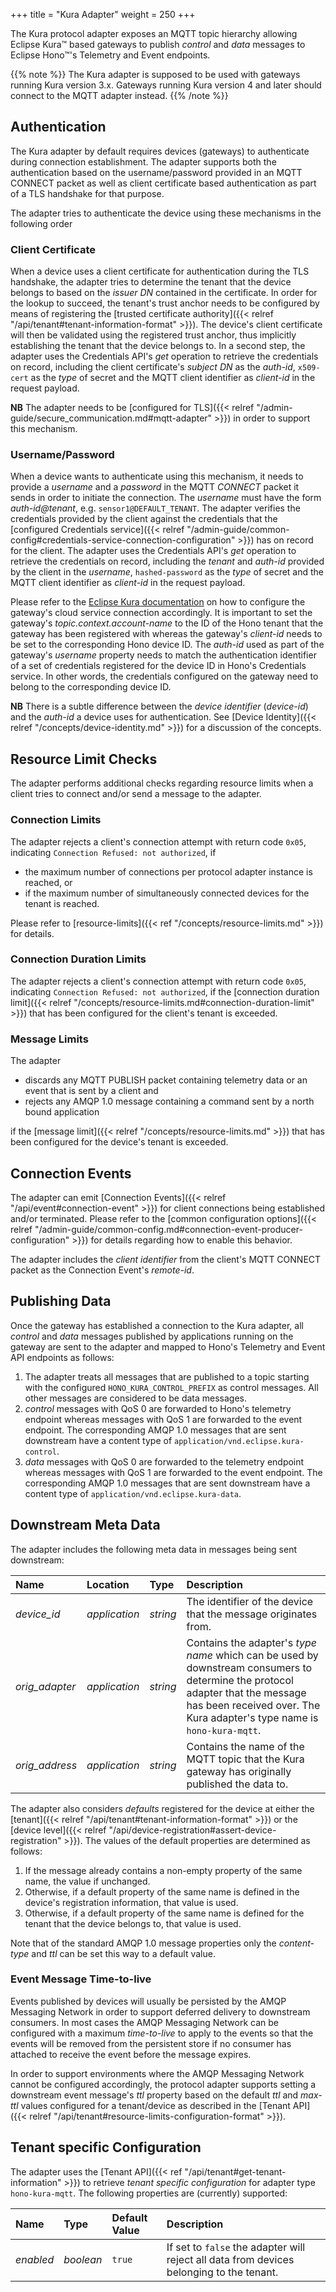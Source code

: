 +++
title = "Kura Adapter"
weight = 250
+++

The Kura protocol adapter exposes an MQTT topic hierarchy allowing Eclipse Kura&trade; based gateways to publish *control* and *data* messages to Eclipse Hono&trade;'s Telemetry and Event endpoints.
<!--more-->

{{% note %}}
The Kura adapter is supposed to be used with gateways running Kura version 3.x. Gateways running Kura version 4 and later should connect to the MQTT adapter instead.
{{% /note %}}

## Authentication

The Kura adapter by default requires devices (gateways) to authenticate during connection establishment.
The adapter supports both the authentication based on the username/password provided in an MQTT CONNECT packet as well as client
certificate based authentication as part of a TLS handshake for that purpose.

The adapter tries to authenticate the device using these mechanisms in the following order

### Client Certificate

When a device uses a client certificate for authentication during the TLS handshake, the adapter tries to determine the tenant
that the device belongs to based on the *issuer DN* contained in the certificate.
In order for the lookup to succeed, the tenant's trust anchor needs to be configured by means of registering the
[trusted certificate authority]({{< relref "/api/tenant#tenant-information-format" >}}). The device's client certificate will then be
validated using the registered trust anchor, thus implicitly establishing the tenant that the device belongs to.
In a second step, the adapter uses the Credentials API's *get* operation to retrieve the credentials on record, including the client
certificate's *subject DN* as the *auth-id*, `x509-cert` as the *type* of secret and the MQTT client identifier as *client-id* in the
request payload.

**NB** The adapter needs to be [configured for TLS]({{< relref "/admin-guide/secure_communication.md#mqtt-adapter" >}}) in order to support this mechanism.

### Username/Password

When a device wants to authenticate using this mechanism, it needs to provide a *username* and a *password* in the MQTT *CONNECT* packet
it sends in order to initiate the connection. The *username* must have the form *auth-id@tenant*, e.g. `sensor1@DEFAULT_TENANT`.
The adapter verifies the credentials provided by the client against the credentials that the
[configured Credentials service]({{< relref "/admin-guide/common-config#credentials-service-connection-configuration" >}}) has on record for the client.
The adapter uses the Credentials API's *get* operation to retrieve the credentials on record, including the *tenant* and *auth-id* provided
by the client in the *username*, `hashed-password` as the *type* of secret and the MQTT client identifier as *client-id* in the request payload.

Please refer to the [Eclipse Kura documentation](http://eclipse.github.io/kura/config/cloud-services.html) on how to configure the
gateway's cloud service connection accordingly. It is important to set the gateway's *topic.context.account-name* to the ID of the
Hono tenant that the gateway has been registered with whereas the gateway's *client-id* needs to be set to the corresponding Hono
device ID. The *auth-id* used as part of the gateway's *username* property needs to match the authentication identifier of a set of
credentials registered for the device ID in Hono's Credentials service. In other words, the credentials configured on the gateway
need to belong to the corresponding device ID.

**NB** There is a subtle difference between the *device identifier* (*device-id*) and the *auth-id* a device uses for authentication.
See [Device Identity]({{< relref "/concepts/device-identity.md" >}}) for a discussion of the concepts.

## Resource Limit Checks

The adapter performs additional checks regarding resource limits when a client tries to connect and/or send a message to the adapter.

### Connection Limits

The adapter rejects a client's connection attempt with return code `0x05`, indicating `Connection Refused: not authorized`, if

* the maximum number of connections per protocol adapter instance is reached, or
* if the maximum number of simultaneously connected devices for the tenant is reached.

Please refer to [resource-limits]({{< ref "/concepts/resource-limits.md" >}}) for details.

### Connection Duration Limits

The adapter rejects a client's connection attempt with return code `0x05`, indicating `Connection Refused: not authorized`, if the
[connection duration limit]({{< relref "/concepts/resource-limits.md#connection-duration-limit" >}}) that has been configured for
the client's tenant is exceeded.

### Message Limits

The adapter

* discards any MQTT PUBLISH packet containing telemetry data or an event that is sent by a client and
* rejects any AMQP 1.0 message containing a command sent by a north bound application

if the [message limit]({{< relref "/concepts/resource-limits.md" >}}) that has been configured for the device's tenant is exceeded.

## Connection Events

The adapter can emit [Connection Events]({{< relref "/api/event#connection-event" >}}) for client connections being established and/or terminated.
Please refer to the [common configuration options]({{< relref "/admin-guide/common-config.md#connection-event-producer-configuration" >}})
for details regarding how to enable this behavior.

The adapter includes the *client identifier* from the client's MQTT CONNECT packet as the Connection Event's *remote-id*.

## Publishing Data

Once the gateway has established a connection to the Kura adapter, all *control* and *data* messages published by applications running on
the gateway are sent to the adapter and mapped to Hono's Telemetry and Event API endpoints as follows:

1. The adapter treats all messages that are published to a topic starting with the configured `HONO_KURA_CONTROL_PREFIX` as control messages.
   All other messages are considered to be data messages.
1. *control* messages with QoS 0 are forwarded to Hono's telemetry endpoint whereas messages with QoS 1 are forwarded to the event endpoint.
   The corresponding AMQP 1.0 messages that are sent downstream have a content type of `application/vnd.eclipse.kura-control`.
1. *data* messages with QoS 0 are forwarded to the telemetry endpoint whereas messages with QoS 1 are forwarded to the event endpoint.
   The corresponding AMQP 1.0 messages that are sent downstream have a content type of `application/vnd.eclipse.kura-data`.

## Downstream Meta Data

The adapter includes the following meta data in messages being sent downstream:

| Name               | Location        | Type      | Description                                                     |
| :----------------- | :-------------- | :-------- | :-------------------------------------------------------------- |
| *device_id*        | *application*   | *string*  | The identifier of the device that the message originates from.  |
| *orig_adapter*     | *application*   | *string*  | Contains the adapter's *type name* which can be used by downstream consumers to determine the protocol adapter that the message has been received over. The Kura adapter's type name is `hono-kura-mqtt`. |
| *orig_address*     | *application*   | *string*  | Contains the name of the MQTT topic that the Kura gateway has originally published the data to. |

The adapter also considers *defaults* registered for the device at either the [tenant]({{< relref "/api/tenant#tenant-information-format" >}}) or the [device level]({{< relref "/api/device-registration#assert-device-registration" >}}). The values of the default properties are determined as follows:

1. If the message already contains a non-empty property of the same name, the value if unchanged.
2. Otherwise, if a default property of the same name is defined in the device's registration information, that value is used.
3. Otherwise, if a default property of the same name is defined for the tenant that the device belongs to, that value is used.

Note that of the standard AMQP 1.0 message properties only the *content-type* and *ttl* can be set this way to a default value.

### Event Message Time-to-live

Events published by devices will usually be persisted by the AMQP Messaging Network in order to support deferred delivery to downstream consumers.
In most cases the AMQP Messaging Network can be configured with a maximum *time-to-live* to apply to the events so that the events will be removed
from the persistent store if no consumer has attached to receive the event before the message expires.

In order to support environments where the AMQP Messaging Network cannot be configured accordingly, the protocol adapter supports setting a
downstream event message's *ttl* property based on the default *ttl* and *max-ttl* values configured for a tenant/device as described in the [Tenant API]
({{< relref "/api/tenant#resource-limits-configuration-format" >}}).


## Tenant specific Configuration

The adapter uses the [Tenant API]({{< ref "/api/tenant#get-tenant-information" >}}) to retrieve *tenant specific configuration* for adapter type `hono-kura-mqtt`.
The following properties are (currently) supported:

| Name               | Type       | Default Value | Description                                                     |
| :----------------- | :--------- | :------------ | :-------------------------------------------------------------- |
| *enabled*          | *boolean*  | `true`       | If set to `false` the adapter will reject all data from devices belonging to the tenant. |
